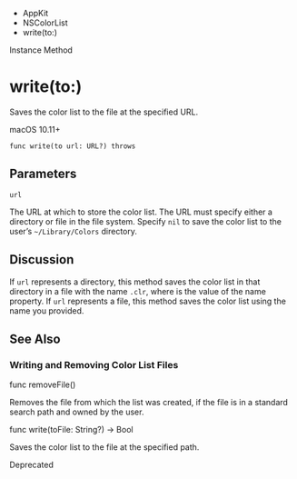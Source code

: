 

- AppKit
- NSColorList
-  write(to:) 

Instance Method

# write(to:)

Saves the color list to the file at the specified URL.

macOS 10.11+

``` source
func write(to url: URL?) throws
```

## Parameters 

`url`  

The URL at which to store the color list. The URL must specify either a directory or file in the file system. Specify `nil` to save the color list to the user’s `~/Library/Colors` directory.

## Discussion

If `url` represents a directory, this method saves the color list in that directory in a file with the name `.clr`, where is the value of the name property. If `url` represents a file, this method saves the color list using the name you provided.

## See Also

### Writing and Removing Color List Files

func removeFile()

Removes the file from which the list was created, if the file is in a standard search path and owned by the user.

func write(toFile: String?) -> Bool

Saves the color list to the file at the specified path.

Deprecated

